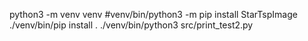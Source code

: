 

python3 -m venv venv
#venv/bin/python3 -m pip install StarTspImage
./venv/bin/pip install . 
./venv/bin/python3 src/print_test2.py